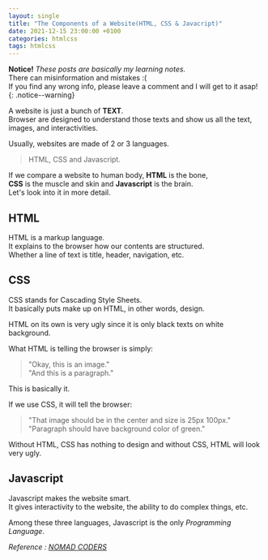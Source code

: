 ```yaml
---
layout: single
title: "The Components of a Website(HTML, CSS & Javacript)"
date: 2021-12-15 23:00:00 +0100
categories: htmlcss
tags: htmlcss
---
```


**Notice!** _These posts are basically my learning notes._  
There can misinformation and mistakes :(  
If you find any wrong info, please leave a comment and I will get to it asap!
{: .notice--warning}

A website is just a bunch of **TEXT**.  
Browser are designed to understand those texts and show us all the text, images, and interactivities.

Usually, websites are made of 2 or 3 languages.

> HTML, CSS and Javascript.

If we compare a website to human body, **HTML** is the bone,  
**CSS** is the muscle and skin and **Javascript** is the brain.  
Let's look into it in more detail.

## HTML

HTML is a markup language.  
It explains to the browser how our contents are structured.  
Whether a line of text is title, header, navigation, etc.

## CSS

CSS stands for Cascading Style Sheets.  
It basically puts make up on HTML, in other words, design.

HTML on its own is very ugly since it is only black texts on white background.

What HTML is telling the browser is simply:

> "Okay, this is an image."  
> "And this is a paragraph."

This is basically it.

If we use CSS, it will tell the browser:

> "That image should be in the center and size is 25px 100px."  
> "Paragraph should have background color of green."

Without HTML, CSS has nothing to design and without CSS, HTML will look very ugly.

## Javascript

Javascript makes the website smart.  
It gives interactivity to the website, the ability to do complex things, etc.

Among these three languages, Javascript is the only _Programming Language_.

_Reference : [NOMAD CODERS](https://nomadcoders.co)_
